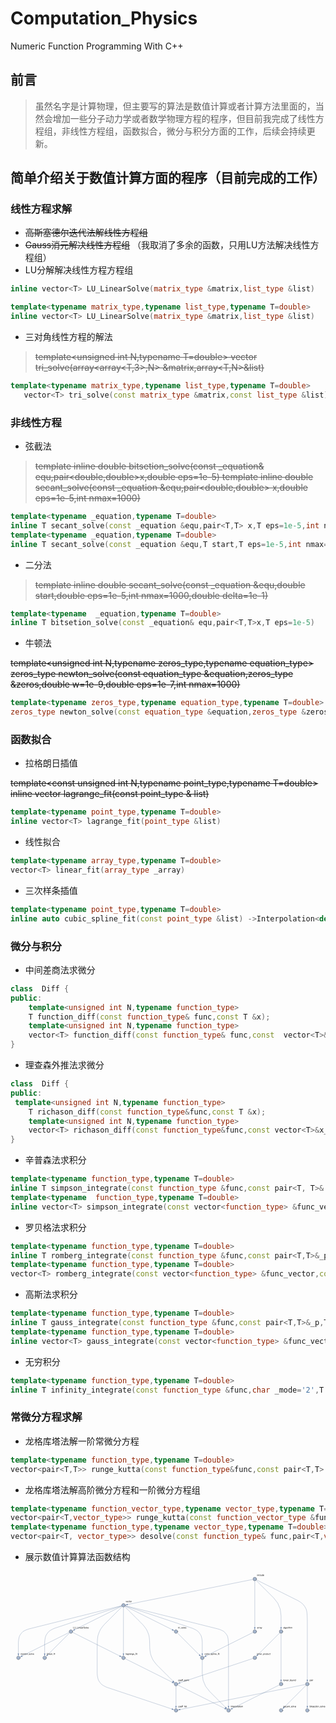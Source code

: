 # Computation_Physics
Numeric Function Programming With C++ 
## 前言
> 虽然名字是计算物理，但主要写的算法是数值计算或者计算方法里面的，当然会增加一些分子动力学或者数学物理方程的程序，但目前我完成了线性方程组，非线性方程组，函数拟合，微分与积分方面的工作，后续会持续更新。

## 简单介绍关于数值计算方面的程序（目前完成的工作）  



### 线性方程求解
+  ~~高斯塞德尔迭代法解线性方程组~~
 + ~~Gauss消元解决线性方程组~~  （我取消了多余的函数，只用LU方法解决线性方程组）
+ LU分解解决线性方程方程组
```C++
inline vector<T> LU_LinearSolve(matrix_type &matrix,list_type &list)

template<typename matrix_type,typename list_type,typename T=double>
inline vector<T> LU_LinearSolve(matrix_type &matrix,list_type &list)
```

+ 三对角线性方程的解法
>   ~~template<unsigned int N,typename T=double>
   vector<T> tri_solve(array<array<T,3>,N> &matrix,array<T,N>&list)~~
```C++
template<typename matrix_type,typename list_type,typename T=double>
   vector<T> tri_solve(const matrix_type &matrix,const list_type &list)
```

### 非线性方程
+ 弦截法
> ~~template<typename  _equation>
inline double bitsetion_solve(const _equation& equ,pair<double,double>x,double eps=1e-5)
template<typename _equation>
inline double secant_solve(const _equation &equ,pair<double,double> x,double eps=1e-5,int nmax=1000)~~ 
```C++
template<typename _equation,typename T=double>
inline T secant_solve(const _equation &equ,pair<T,T> x,T eps=1e-5,int nmax=1000)
template<typename _equation,typename T=double>
inline T secant_solve(const _equation &equ,T start,T eps=1e-5,int nmax=1000,T delta=1e-1)
```

+ 二分法

 > ~~template<typename _equation>
inline double secant_solve(const _equation &equ,double start,double eps=1e-5,int nmax=1000,double delta=1e-1)~~
```C++
template<typename  _equation,typename T=double>
inline T bitsetion_solve(const _equation& equ,pair<T,T>x,T eps=1e-5)
```
+ 牛顿法
>
~~template<unsigned int N,typename zeros_type,typename equation_type>
zeros_type newton_solve(const equation_type &equation,zeros_type &zeros,double w=1e-9,double eps=1e-7,int nmax=1000)~~
```C++
template<typename zeros_type,typename equation_type,typename T=double>
zeros_type newton_solve(const equation_type &equation,zeros_type &zeros,T w=1e-9,T eps=1e-7,int nmax=1000)
```
### 函数拟合
+ 拉格朗日插值
> 
~~template<const unsigned int N,typename point_type,typename T=double>
inline vector<T> lagrange_fit(const point_type & list)~~
```C++
template<typename point_type,typename T=double>
inline vector<T> lagrange_fit(point_type &list)
```
+ 线性拟合
```C++
template<typename array_type,typename T=double>
vector<T> linear_fit(array_type _array)
```
+ 三次样条插值
```C++
template<typename point_type,typename T=double>
inline auto cubic_spline_fit(const point_type &list) ->Interpolation<decltype(list[0]),T>
```

### 微分与积分
+ 中间差商法求微分
```C++
class  Diff {
public:
    template<unsigned int N,typename function_type>
    T function_diff(const function_type& func,const T &x);
    template<unsigned int N,typename function_type>
    vector<T> function_diff(const function_type& func,const  vector<T>&x_list);
}
```
+ 理查森外推法求微分
```C++
class  Diff {
public:
 template<unsigned int N,typename function_type>
    T richason_diff(const function_type&func,const T &x);
    template<unsigned int N,typename function_type>
    vector<T> richason_diff(const function_type&func,const vector<T>&x_list);
}
```
+ 辛普森法求积分
```C++
template<typename function_type,typename T=double>
inline T simpson_integrate(const function_type &func,const pair<T, T>& _p,int n=100);
template<typename  function_type,typename T=double>
inline vector<T> simpson_integrate(const vector<function_type> &func_vector,const pair<T, T>& _p,int n=100)
```
+ 罗贝格法求积分
```C++
template<typename function_type,typename T=double>
inline T romberg_integrate(const function_type &func,const pair<T,T>&_p,T eps=0.00001,int _max=20);
template<typename function_type,typename T=double>
vector<T> romberg_integrate(const vector<function_type> &func_vector,const pair<T,T>&_p,T eps=0.00001,int _max=20)
```
+ 高斯法求积分
```C++
template<typename function_type,typename T=double>
inline T gauss_integrate(const function_type &func,const pair<T,T>&_p,T eps=1e-5);
template<typename function_type,typename T=double>
inline vector<T> gauss_integrate(const vector<function_type> &func_vector, const pair<T, T>_p,T _eps=1e-5)
```
+ 无穷积分
```C++
template<typename function_type,typename T=double>
inline T infinity_integrate(const function_type &func,char _mode='2',T _p=0.0,T eps=1e-5)
```
### 常微分方程求解
+ 龙格库塔法解一阶常微分方程
```C++
template<typename function_type,typename T=double>
vector<pair<T,T>> runge_kutta(const function_type&func,const pair<T,T> &_cond,const T &_end, T h=1e-2)
```
+ 龙格库塔法解高阶微分方程和一阶微分方程组
```C++
template<typename function_vector_type,typename vector_type,typename T=double>
vector<pair<T,vector_type>> runge_kutta(const function_vector_type &func_vector, pair<T,vector_type>_cond,const T& _end,const T &h=1e-2);
template<typename function_type,typename vector_type,typename T=double>
vector<pair<T, vector_type>> desolve(const function_type& func,pair<T,vector_type> _cond,const T& _end,const T &h=1e-2)
```
+ 展示数值计算算法函数结构
<svg xmlns="http://www.w3.org/2000/svg" xmlns:xlink="http://www.w3.org/1999/xlink" width="1900" height="664pt" viewBox="0 0 1425 664">
    <defs>
        <symbol overflow="visible" id="a">
            <path d="M2.102 0L.125-5.188h.93l1.113 3.11c.121.336.23.68.332 1.043.078-.274.188-.602.328-.988L3.98-5.187h.903L2.922 0zm0 0"/>
        </symbol>
        <symbol overflow="visible" id="b">
            <path d="M4.21-1.672l.907.113c-.144.532-.41.942-.797 1.239-.386.293-.883.437-1.484.437-.758 0-1.36-.234-1.805-.699C.586-1.051.367-1.707.367-2.547c0-.875.223-1.55.672-2.031.45-.484 1.031-.727 1.75-.727.691 0 1.258.239 1.7.711.437.473.66 1.137.66 1.992 0 .051-.004.13-.008.235H1.273c.032.57.196 1.004.485 1.308.289.301.652.454 1.086.454.32 0 .594-.086.824-.254.227-.168.406-.438.543-.813zM1.325-3.09H4.22c-.04-.437-.149-.765-.332-.98a1.348 1.348 0 00-1.09-.508 1.39 1.39 0 00-1.016.402c-.277.27-.43.633-.457 1.086zm0 0"/>
        </symbol>
        <symbol overflow="visible" id="c">
            <path d="M4.043-1.898l.863.109c-.093.598-.336 1.062-.722 1.402-.391.336-.868.504-1.434.504-.71 0-1.281-.23-1.71-.695C.604-1.043.39-1.707.39-2.574c0-.559.094-1.051.278-1.469.187-.418.469-.734.848-.945.379-.211.793-.317 1.238-.317.562 0 1.023.145 1.383.43.355.285.586.688.687 1.21l-.855.134c-.082-.348-.223-.61-.43-.785a1.119 1.119 0 00-.75-.262c-.445 0-.805.156-1.078.473-.277.316-.418.82-.418 1.507 0 .696.133 1.203.402 1.52.266.316.614.473 1.043.473.348 0 .633-.106.864-.317.234-.21.378-.539.441-.976zm0 0"/>
        </symbol>
        <symbol overflow="visible" id="d">
            <path d="M2.578-.785l.125.777C2.457.043 2.234.07 2.04.07c-.316 0-.562-.05-.742-.152A.838.838 0 01.93-.48C.855-.645.82-.992.82-1.52V-4.5H.176v-.688H.82v-1.28l.875-.528v1.809h.883v.687h-.883v3.031c0 .25.016.41.047.485.031.07.078.125.149.168.07.043.171.066.3.066.098 0 .227-.012.387-.035zm0 0"/>
        </symbol>
        <symbol overflow="visible" id="e">
            <path d="M.332-2.594c0-.96.266-1.672.8-2.133.446-.382.99-.578 1.634-.578.71 0 1.293.235 1.746.703.453.47.68 1.114.68 1.938 0 .664-.102 1.191-.301 1.574-.2.383-.493.68-.875.89-.383.212-.801.317-1.25.317-.727 0-1.317-.234-1.762-.699-.45-.465-.672-1.137-.672-2.012zm.902 0c0 .664.145 1.164.438 1.492.289.332.652.497 1.094.497.433 0 .796-.168 1.086-.497.289-.332.437-.84.437-1.52 0-.64-.148-1.128-.437-1.456a1.391 1.391 0 00-1.086-.496c-.442 0-.805.164-1.094.492-.29.328-.438.824-.438 1.488zm0 0"/>
        </symbol>
        <symbol overflow="visible" id="f">
            <path d="M.648 0v-5.188h.793v.79c.2-.368.387-.61.559-.727a.982.982 0 01.563-.18c.296 0 .597.098.906.285l-.305.817a1.24 1.24 0 00-.644-.192.864.864 0 00-.52.172.936.936 0 00-.324.48 3.436 3.436 0 00-.149 1.028V0zm0 0"/>
        </symbol>
        <symbol overflow="visible" id="g">
            <path d="M.734 0v-7.156h.946v6.312h3.523V0zm0 0"/>
        </symbol>
        <symbol overflow="visible" id="h">
            <path d="M5.469-7.156h.945v4.133c0 .718-.078 1.293-.242 1.714-.164.422-.457.766-.883 1.032-.422.265-.98.398-1.672.398-.672 0-1.219-.113-1.644-.348a1.981 1.981 0 01-.914-1C.875-1.664.785-2.266.785-3.023v-4.133h.95v4.129c0 .62.058 1.078.171 1.375.117.293.317.52.598.68.281.16.625.238 1.031.238.695 0 1.192-.157 1.488-.473.297-.316.446-.922.446-1.82zm0 0"/>
        </symbol>
        <symbol overflow="visible" id="j">
            <path d="M.664-6.148v-1.008h.879v1.008zM.664 0v-5.188h.879V0zm0 0"/>
        </symbol>
        <symbol overflow="visible" id="k">
            <path d="M.66 0v-5.188h.79v.739c.382-.57.933-.856 1.652-.856.312 0 .597.059.859.172.262.11.46.258.59.442.129.183.222.398.273.648.031.164.051.45.051.856V0h-.883v-3.156c0-.356-.031-.625-.101-.801a.834.834 0 00-.364-.426 1.165 1.165 0 00-.613-.156 1.42 1.42 0 00-.969.355c-.273.239-.406.688-.406 1.352V0zm0 0"/>
        </symbol>
        <symbol overflow="visible" id="l">
            <path d="M4.043-.64c-.324.277-.64.472-.941.585-.301.114-.622.172-.97.172-.57 0-1.007-.14-1.312-.418a1.38 1.38 0 01-.46-1.066c0-.254.058-.485.175-.696.113-.21.266-.378.453-.507a2.12 2.12 0 01.633-.285c.172-.047.434-.09.781-.133.711-.086 1.23-.184 1.567-.301.004-.121.008-.2.008-.23 0-.36-.086-.614-.25-.758-.227-.2-.559-.297-1-.297-.414 0-.72.07-.918.215-.196.144-.344.402-.438.77l-.86-.118c.079-.367.208-.664.387-.89.18-.227.438-.4.778-.524.34-.121.73-.184 1.176-.184.441 0 .8.055 1.078.157.277.105.48.238.61.394.132.16.222.36.272.598.032.148.047.422.047.812v1.172c0 .817.02 1.332.055 1.55.04.216.113.423.223.622h-.918a1.925 1.925 0 01-.176-.64zm-.074-1.962c-.32.13-.797.239-1.434.332-.363.051-.617.11-.77.176a.751.751 0 00-.343.285.75.75 0 00-.125.418c0 .235.09.43.27.586.175.157.433.235.777.235.34 0 .64-.075.902-.223.266-.148.457-.352.582-.61.094-.199.14-.492.14-.878zm0 0"/>
        </symbol>
        <symbol overflow="visible" id="m">
            <path d="M.45-2.3l.894-.079c.043.36.14.652.293.883.156.23.394.414.722.555.325.144.692.214 1.098.214.363 0 .68-.054.957-.164.277-.105.484-.254.617-.441.137-.188.203-.39.203-.613a.937.937 0 00-.195-.586c-.129-.168-.344-.309-.644-.422-.192-.074-.618-.192-1.274-.352C2.461-3.46 2-3.609 1.738-3.75c-.34-.18-.597-.402-.765-.668a1.63 1.63 0 01-.25-.89c0-.36.101-.7.308-1.012.203-.313.504-.555.899-.715a3.387 3.387 0 011.312-.246c.531 0 1 .086 1.403.258.406.171.718.421.937.753.219.332.336.707.352 1.13l-.91.066c-.047-.453-.215-.793-.497-1.024-.28-.23-.695-.347-1.246-.347-.574 0-.992.105-1.254.316-.261.207-.39.461-.39.758 0 .258.09.469.277.637.184.164.66.336 1.43.507.77.176 1.297.329 1.582.457.418.192.726.434.926.73.195.294.296.634.296 1.017 0 .382-.109.742-.328 1.078a2.16 2.16 0 01-.941.785A3.258 3.258 0 013.5.12c-.648 0-1.191-.094-1.629-.281a2.277 2.277 0 01-1.027-.852A2.4 2.4 0 01.449-2.3zm0 0"/>
        </symbol>
        <symbol overflow="visible" id="n">
            <path d="M.64 0v-7.156h.88V0zm0 0"/>
        </symbol>
        <symbol overflow="visible" id="o">
            <path d="M.309-1.547l.867-.137c.05.348.187.614.41.801.223.184.531.278.934.278.402 0 .703-.083.898-.247.195-.164.293-.359.293-.578 0-.199-.086-.355-.258-.468-.121-.079-.422-.18-.898-.297-.645-.164-1.094-.305-1.34-.426A1.277 1.277 0 01.453-3.81a1.384 1.384 0 01.594-1.133c.137-.101.32-.187.558-.257.235-.07.489-.106.758-.106.407 0 .766.063 1.07.18.31.117.536.273.684.473.145.199.246.468.301.804l-.86.118a.94.94 0 00-.34-.625c-.187-.149-.448-.223-.792-.223-.403 0-.692.066-.864.2-.171.132-.257.288-.257.468a.5.5 0 00.105.308.793.793 0 00.34.235c.086.031.344.105.773.222.622.168 1.055.301 1.301.407.246.105.442.261.582.465.14.199.207.449.207.75 0 .293-.086.57-.254.828a1.686 1.686 0 01-.742.601c-.32.14-.687.211-1.094.211-.671 0-1.187-.14-1.539-.422C.633-.582.406-.996.31-1.547zm0 0"/>
        </symbol>
        <symbol overflow="visible" id="p">
            <path d="M1.617 0L.031-5.188h.906l.825 2.997.308 1.113c.012-.055.102-.414.27-1.07l.824-3.04h.902l.778 3.008.258.993 1.187-4h.856L5.523 0H4.61l-.824-3.105-.2-.883L2.536 0zm0 0"/>
        </symbol>
        <symbol overflow="visible" id="q">
            <path d="M4.059 0v-.762c-.403.586-.954.88-1.645.88a2.1 2.1 0 01-.86-.177C1.29-.176 1.095-.324.965-.5a1.643 1.643 0 01-.269-.652c-.039-.172-.054-.446-.054-.82v-3.216h.879v2.88c0 .456.015.765.05.925a.94.94 0 00.352.547c.18.133.402.195.664.195.266 0 .512-.066.742-.203.235-.133.399-.316.492-.55.098-.231.145-.57.145-1.012v-2.781h.879V0zm0 0"/>
        </symbol>
        <symbol overflow="visible" id="r">
            <path d="M4.023 0v-.656c-.328.515-.812.773-1.449.773-.414 0-.793-.113-1.14-.344a2.198 2.198 0 01-.805-.953C.437-1.586.344-2.059.344-2.586c0-.52.086-.988.258-1.41.171-.422.43-.746.773-.969a2.08 2.08 0 011.16-.34 1.747 1.747 0 011.43.715v-2.566h.875V0zM1.246-2.586c0 .664.14 1.16.418 1.488.281.328.61.493.992.493.383 0 .711-.157.98-.473.27-.313.403-.793.403-1.438 0-.71-.137-1.23-.41-1.562-.274-.332-.613-.496-1.012-.496-.39 0-.719.16-.98.476-.262.32-.39.825-.39 1.512zm0 0"/>
        </symbol>
        <symbol overflow="visible" id="s">
            <path d="M.66 1.988v-7.175h.8v.675c.188-.261.403-.46.642-.593.234-.133.523-.2.863-.2.441 0 .832.117 1.172.344.34.227.593.55.765.965.172.414.258.871.258 1.363 0 .531-.094 1.008-.285 1.434a2.15 2.15 0 01-.828.976c-.363.227-.746.34-1.149.34a1.62 1.62 0 01-.785-.187 1.703 1.703 0 01-.574-.47v2.528zm.793-4.55c0 .667.137 1.16.406 1.476.27.32.598.48.985.48.39 0 .722-.164 1-.496.281-.328.418-.843.418-1.535 0-.66-.137-1.156-.407-1.484-.273-.328-.597-.492-.972-.492s-.707.176-.996.523c-.29.352-.434.86-.434 1.527zm0 0"/>
        </symbol>
        <symbol overflow="visible" id="t">
            <path d="M.5.43l.852.125c.035.265.136.457.296.578.22.164.52.242.895.242.406 0 .723-.078.941-.242.223-.164.375-.39.454-.684C3.98.27 4.003-.105 4-.68c-.383.453-.863.68-1.438.68-.71 0-1.265-.258-1.656-.773C.516-1.285.32-1.903.32-2.621c0-.496.09-.953.27-1.371.18-.418.441-.742.781-.969a2.11 2.11 0 011.2-.344c.609 0 1.113.25 1.511.742v-.625h.809v4.485c0 .808-.082 1.379-.246 1.715-.165.34-.422.605-.782.8-.355.196-.793.293-1.316.293-.617 0-1.117-.14-1.496-.417C.668 1.41.484.988.5.43zm.727-3.118c0 .68.132 1.18.406 1.493.27.312.605.468 1.015.468.403 0 .743-.156 1.016-.468.273-.309.406-.797.406-1.461 0-.633-.14-1.114-.422-1.438-.28-.32-.62-.48-1.015-.48-.39 0-.723.156-.996.476-.274.317-.41.785-.41 1.41zm0 0"/>
        </symbol>
        <symbol overflow="visible" id="u">
            <path d="M.867 0v-4.5H.094v-.688h.773v-.55c0-.348.031-.606.094-.778a1.12 1.12 0 01.45-.55c.21-.145.51-.215.894-.215.246 0 .52.031.82.09l-.133.765a3.068 3.068 0 00-.515-.05c-.266 0-.457.058-.567.171-.113.114-.168.328-.168.64v.478h1.012v.687H1.742V0zm0 0"/>
        </symbol>
        <symbol overflow="visible" id="v">
            <path d="M.66 0v-7.156h.88v2.566c.41-.476.925-.715 1.55-.715.387 0 .719.078 1.004.23.281.153.484.36.605.626.121.27.184.656.184 1.164V0h-.88v-3.285c0-.442-.093-.762-.284-.961-.192-.2-.461-.3-.809-.3-.262 0-.504.07-.734.202-.23.137-.395.32-.492.551-.098.23-.145.55-.145.957V0zm0 0"/>
        </symbol>
        <symbol overflow="visible" id="w">
            <path d="M.66 0v-5.188h.785v.731c.164-.254.38-.461.649-.613.27-.157.578-.235.922-.235.386 0 .699.082.945.242.246.16.422.383.523.668.41-.605.942-.91 1.602-.91.512 0 .906.145 1.184.43.277.285.418.723.418 1.316V0h-.875v-3.266c0-.351-.032-.605-.086-.761a.737.737 0 00-.313-.371.963.963 0 00-.523-.141 1.23 1.23 0 00-.91.363c-.243.242-.364.63-.364 1.164V0h-.875v-3.367c0-.39-.074-.688-.219-.883-.14-.195-.375-.29-.703-.29-.246 0-.472.063-.683.196-.211.13-.364.32-.457.57-.094.25-.14.61-.14 1.083V0zm0 0"/>
        </symbol>
        <symbol overflow="visible" id="y">
            <path d="M1.469 0H.656v-7.156h.875v2.55c.371-.464.848-.699 1.422-.699.32 0 .621.067.906.196.286.129.52.308.704.543.183.23.328.511.433.84.106.328.156.68.156 1.054 0 .89-.222 1.578-.66 2.063-.437.484-.969.726-1.582.726-.613 0-1.094-.254-1.441-.765zM1.46-2.633c0 .621.082 1.07.254 1.348.277.453.648.68 1.12.68.384 0 .72-.168.997-.5.281-.333.422-.833.422-1.493 0-.675-.137-1.175-.402-1.5-.27-.32-.594-.48-.977-.48s-.715.164-.996.5c-.277.332-.418.816-.418 1.445zm0 0"/>
        </symbol>
        <symbol overflow="visible" id="z">
            <path d="M.934 0v-7.156h.945V0zm0 0"/>
        </symbol>
        <symbol overflow="visible" id="A">
            <path d="M.621 1.996l-.098-.824c.192.05.36.078.5.078.196 0 .352-.031.47-.098A.807.807 0 001.78.88c.055-.09.145-.305.27-.652.015-.051.043-.122.078-.22L.16-5.186h.95l1.077 3.003c.141.383.266.782.376 1.204.101-.403.222-.797.363-1.184L4.03-5.187h.883L2.938.085c-.211.57-.376.965-.493 1.18-.156.289-.336.5-.535.636a1.265 1.265 0 01-.722.203c-.172 0-.36-.035-.567-.109zm0 0"/>
        </symbol>
        <symbol overflow="visible" id="i">
            <path d="M5.117 1.25H0v-.5h5.117zm0 0"/>
        </symbol>
        <clipPath id="x">
            <path d="M194 369h8.8v8H194zm0 0"/>
        </clipPath>
    </defs>
    <path d="M503.719 157.16L290.492 263.773" fill="none" stroke="#264a80" stroke-opacity=".7" stroke-miterlimit="3.25"/>
    <path d="M292.895 266.102l-.317-.243-.73-.597-.414-.375-.391-.387-.328-.379-.223-.348-.129-.351-.101-.485-.086-.562-.063-.586-.078-1.012-.02-.437-9.265 8.305zm0 0" fill="#264a80" fill-opacity=".7"/>
    <path d="M518.39 157.16l213.227 106.613" fill="none" stroke="#264a80" stroke-opacity=".7" stroke-miterlimit="3.25"/>
    <path d="M732.04 260.453l-.005.399-.039.945-.05.555-.075.546-.11.489-.144.386-.203.313-.324.375-.403.402-.43.403-.76.668-.34.28 12.202 2.43zm0 0" fill="#264a80" fill-opacity=".7"/>
    <path d="M503.098 155.48L485.012 160l-29.977 7.496-33.914 8.477-91.437 22.859-51.618 12.906-61.46 15.364-65.395 16.351-69.328 17.332-9.297 3.3-8.54 3.895-7.78 4.489-5.883 5.969L45.262 285l-4.364 7.152-2.468 8.637-1.707 9.23-.95 9.82v52.2" fill="none" stroke="#264a80" stroke-opacity=".7" stroke-miterlimit="3.25"/>
    <path d="M38.93 370.93l-.36.175-.86.387-.519.203-.523.176-.484.125-.41.043-.372-.043-.48-.125-.54-.176-.55-.203-.941-.387-.403-.175 3.285 12zm0 0" fill="#264a80" fill-opacity=".7"/>
    <path d="M511.055 161.691V372.04" fill="none" stroke="#264a80" stroke-opacity=".7" stroke-miterlimit="3.25"/>
    <path d="M514.215 370.93l-.36.175-.863.387-.52.203-.519.176-.488.125-.41.043-.371-.043-.48-.125-.54-.176-.55-.203-.942-.387-.402-.175 3.285 12zm0 0" fill="#264a80" fill-opacity=".7"/>
    <path d="M516.855 159.29l.258.257 3.258 3.262 3.418 3.414 7.297 7.297 4.344 4.347 4.504 4.5 9.468 9.469 4.965 4.969 10.863 10.863 5.899 5.894 6.05 6.055 12.571 12.57 6.52 6.516 3.457 3.848 3.316 3.906 3.184 3.965 3.043 4.02 2.902 4.078 2.765 4.136 2.215 4.364 2.075 4.421 1.937 4.48 1.797 4.536 1.66 4.594 1.52 4.648.968 4.992.828 5.707.692 7.086.555 9.121.414 11.82.277 15.18.277 5.165.414 5.109.555 5.05.692 4.997.828 4.937.968 4.88 1.524 4.652 1.656 4.593 1.8 4.535 1.934 4.477 2.075 4.422 2.215 4.367 2.765 4.133 2.906 4.078 3.04 4.02 3.183 3.964 3.32 3.907 3.457 3.847 6.516 6.52 35.383 35.383 4.969 4.964 4.808 4.813 4.656 4.656 4.504 4.5 4.344 4.348 3.727 3.726 2.804 2.801" fill="none" stroke="#264a80" stroke-opacity=".7" stroke-miterlimit="3.25"/>
    <path d="M736.645 493.434l-.13.378-.34.883-.218.512-.246.492-.258.43-.258.32-.293.235-.425.25-.508.257-.535.247-.938.394-.406.156 10.805 6.164zm0 0" fill="#264a80" fill-opacity=".7"/>
    <path d="M505.254 159.29l-.254.257-3.262 3.262-3.418 3.414-7.297 7.297-4.343 4.347-4.504 4.5-4.656 4.656-4.81 4.813-15.831 15.832-5.899 5.894-6.05 6.055-19.086 19.086-3.461 3.848-3.317 3.906-3.183 3.965-3.043 4.02-2.902 4.078-2.766 4.136-2.215 4.364-2.074 4.421-1.934 4.48-1.8 4.536-1.66 4.594-1.52 4.648-.969 4.992-.828 5.707-.692 7.086-.554 9.121-.414 11.82-.278 15.18v118.82l.371 5.012.56 4.88.741 4.745.926 4.614 1.113 4.476 1.301 4.348 2.04 3.809 2.226 3.675 2.414 3.543 2.597 3.407 2.782 3.277 2.968 3.14 3.711 2.606 3.899 2.473 4.082 2.34 4.265 2.203 4.454 2.07 4.64 1.937 25.285 8.43 24.594 8.2 47.098 15.699 22.508 7.5 21.812 7.273 19.035 6.344L616 584.539l17.645 5.883 16.949 5.652 16.258 5.418 15.562 5.188 12.781 4.261 12.09 4.028 11.395 3.797 10.699 3.57 1.203.398" fill="none" stroke="#264a80" stroke-opacity=".7" stroke-miterlimit="3.25"/>
    <path d="M730.527 619.387l.055.398.094.938.031.558v.551l-.035.5-.09.402-.156.34-.27.414-.34.457-.367.457-.664.774-.293.324 12.422.68zm0 0" fill="#264a80" fill-opacity=".7"/>
    <path d="M503.273 156.086l-11.535 3.844-22.093 7.363-24.872 8.293-31.82 10.605-34.598 11.532-37.375 12.46-91.418 30.473-49.878 16.625-9.094 4.008-8.348 4.543-7.61 5.082-5.75 6.414-5.01 6.95-4.267 7.488-2.414 8.824-1.668 9.355-.93 9.895v52.2" fill="none" stroke="#264a80" stroke-opacity=".7" stroke-miterlimit="3.25"/>
    <path d="M157.75 370.93l-.355.175-.864.387-.52.203-.523.176-.484.125-.41.043-.371-.043-.48-.125-.54-.176-.55-.203-.942-.387-.402-.175 3.285 12zm0 0" fill="#264a80" fill-opacity=".7"/>
    <path d="M518.836 156.086l11.535 3.844 22.094 7.363 24.87 8.293 31.821 10.605 34.598 11.532 37.375 12.46 44.32 14.774 47.102 15.7 49.875 16.624 9.094 4.008 8.347 4.543 7.61 5.082 5.753 6.414 5.008 6.95 4.27 7.488 2.41 8.824 1.672 9.355.926 9.895v52.2" fill="none" stroke="#264a80" stroke-opacity=".7" stroke-miterlimit="3.25"/>
    <path d="M870.676 370.93l-.36.175-.863.387-.52.203-.519.176-.488.125-.41.043-.371-.043-.48-.125-.54-.176-.55-.203-.942-.387-.403-.175 3.286 12zm0 0" fill="#264a80" fill-opacity=".7"/>
    <path d="M519.012 155.48l4.574 1.145L537.098 160l14.496 3.625 15.48 3.871 16.465 4.117 17.45 4.36 21.382 5.347 22.367 5.59 23.352 5.84 24.336 6.082 25.316 6.332 26.305 6.574 30.238 7.559 31.219 7.805 32.207 8.054 102.516 25.63 4.746 1.573 4.55 1.727 4.368 1.875 4.172 2.02 3.988 2.171 3.793 2.317 3.035 2.91 2.848 3.058 2.656 3.208 2.465 3.355 2.277 3.504 2.09 3.648 1.328 4.356 1.137 5.164.949 6.629.758 8.758.57 11.546.379 15V609.68" fill="none" stroke="#264a80" stroke-opacity=".7" stroke-miterlimit="3.25"/>
    <path d="M989.496 608.57l-.36.176-.863.387-.52.203-.519.176-.488.125-.41.043-.371-.043-.48-.125-.54-.176-.55-.203-.942-.387-.402-.176 3.285 12zm0 0" fill="#264a80" fill-opacity=".7"/>
    <path d="M266.078 275.98L52.852 382.594" fill="none" stroke="#264a80" stroke-opacity=".7" stroke-miterlimit="3.25"/>
    <path d="M55.254 384.922l-.316-.242-.731-.598-.414-.375-.39-.387-.329-.379-.222-.347-.13-.352-.1-.484-.087-.563-.062-.586-.078-1.011-.02-.438-9.266 8.305zm0 0" fill="#264a80" fill-opacity=".7"/>
    <path d="M280.75 275.98l213.227 106.614" fill="none" stroke="#264a80" stroke-opacity=".7" stroke-miterlimit="3.25"/>
    <path d="M494.398 379.273l-.003.399-.04.945-.05.555-.075.547-.109.488-.144.387-.204.312-.324.375-.402.403-.43.402-.762.668-.34.281 12.204 2.43zm0 0" fill="#264a80" fill-opacity=".7"/>
    <path d="M267.613 278.11l-99.52 99.519" fill="none" stroke="#264a80" stroke-opacity=".7" stroke-miterlimit="3.25"/>
    <path d="M171.113 379.078l-.379-.129-.882-.336-.512-.222-.492-.243-.434-.257-.32-.262-.23-.293-.255-.426-.254-.504-.246-.535-.394-.937-.16-.41-6.16 10.808zm0 0" fill="#264a80" fill-opacity=".7"/>
    <path d="M754.496 278.11l99.52 99.519" fill="none" stroke="#264a80" stroke-opacity=".7" stroke-miterlimit="3.25"/>
    <path d="M855.465 374.613l-.13.38-.339.882-.219.508-.246.496-.258.43-.257.32-.293.234-.426.25-.508.258-.535.246-.938.395-.406.156 10.805 6.164zm0 0" fill="#264a80" fill-opacity=".7"/>
    <path d="M1097.113 36.277l-567.336 113.47" fill="none" stroke="#264a80" stroke-opacity=".7" stroke-miterlimit="3.25"/>
    <path d="M531.484 152.625l-.242-.316-.547-.77-.304-.469-.274-.476-.215-.453-.125-.395-.03-.371.026-.496.067-.563.094-.582.191-1 .094-.425-11.121 5.574zm0 0" fill="#264a80" fill-opacity=".7"/>
    <path d="M1112.492 38.34l5.285 2.64 6.93 3.465 7.34 3.668 7.75 3.88 8.164 4.081 9.812 4.903 10.223 5.113 45.008 22.504 13.52 6.758 13.93 6.964 14.339 7.172 14.754 7.375 15.164 7.586 15.578 7.785 4.371 2.578 4.2 2.688 4.023 2.793 3.847 2.902 3.676 3.012 3.5 3.117 2.797 3.551 2.625 3.66 2.45 3.766 2.273 3.879 2.097 3.98 1.926 4.094 1.227 4.633 1.047 5.402.875 6.832.699 8.918.527 11.668.348 15.078V490.86" fill="none" stroke="#264a80" stroke-opacity=".7" stroke-miterlimit="3.25"/>
    <path d="M1345.957 489.75l-.36.176-.863.387-.515.203-.524.175-.488.125-.41.043-.371-.043-.48-.125-.54-.175-.55-.204-.942-.386-.398-.176 3.28 12zm0 0" fill="#264a80" fill-opacity=".7"/>
    <path d="M1110.957 40.469l14.23 14.23 28.403 28.406 36.781 36.778 18.668 23.953 11.203 27.043 3.735 30.14v52.2" fill="none" stroke="#264a80" stroke-opacity=".7" stroke-miterlimit="3.25"/>
    <path d="M1227.137 252.11l-.36.175-.863.387-.52.203-.519.176-.488.125-.41.043-.372-.043-.48-.125-.54-.176-.55-.203-.941-.387-.399-.176 3.282 12zm0 0" fill="#264a80" fill-opacity=".7"/>
    <path d="M1105.156 42.871V253.22" fill="none" stroke="#264a80" stroke-opacity=".7" stroke-miterlimit="3.25"/>
    <path d="M1108.316 252.11l-.359.175-.863.387-.52.203-.52.176-.488.125-.41.043-.37-.043-.481-.125-.54-.176-.55-.203-.942-.387-.402-.176 3.285 12zm0 0" fill="#264a80" fill-opacity=".7"/>
    <path d="M1334.754 511.563L767.418 625.026" fill="none" stroke="#264a80" stroke-opacity=".7" stroke-miterlimit="3.25"/>
    <path d="M769.125 627.906l-.242-.316-.547-.77-.3-.468-.278-.477-.215-.453-.125-.395-.031-.37.027-.497.066-.562.094-.582.192-1 .097-.426-11.125 5.574zm0 0" fill="#264a80" fill-opacity=".7"/>
    <path d="M1337 515.75l-99.52 99.52" fill="none" stroke="#264a80" stroke-opacity=".7" stroke-miterlimit="3.25"/>
    <path d="M1240.496 616.719l-.379-.13-.883-.335-.507-.223-.497-.242-.43-.258-.32-.261-.234-.29-.25-.43-.258-.503-.246-.535-.394-.938-.157-.41-6.164 10.809zm0 0" fill="#264a80" fill-opacity=".7"/>
    <path d="M1342.797 518.152v91.528" fill="none" stroke="#264a80" stroke-opacity=".7" stroke-miterlimit="3.25"/>
    <path d="M1345.957 608.57l-.36.176-.863.387-.515.203-.524.176-.488.125-.41.043-.371-.043-.48-.125-.54-.176-.55-.203-.942-.387-.398-.176 3.28 12zm0 0" fill="#264a80" fill-opacity=".7"/>
    <path d="M518.39 394.8l213.227 106.614" fill="none" stroke="#264a80" stroke-opacity=".7" stroke-miterlimit="3.25"/>
    <path d="M732.04 498.094l-.005.398-.039.945-.05.555-.075.547-.11.488-.144.387-.203.313-.324.375-.403.402-.43.402-.76.668-.34.281 12.202 2.43zm0 0" fill="#264a80" fill-opacity=".7"/>
    <path d="M748.695 518.152v91.528" fill="none" stroke="#264a80" stroke-opacity=".7" stroke-miterlimit="3.25"/>
    <path d="M751.855 608.57l-.359.176-.863.387-.52.203-.52.176-.488.125-.41.043-.37-.043-.481-.125-.54-.176-.55-.203-.942-.387-.402-.176 3.285 12zm0 0" fill="#264a80" fill-opacity=".7"/>
    <path d="M756.031 513.621l213.227 106.613" fill="none" stroke="#264a80" stroke-opacity=".7" stroke-miterlimit="3.25"/>
    <path d="M969.68 616.914l-.004.399-.04.945-.05.554-.074.547-.11.489-.144.386-.203.313-.325.375-.402.402-.426.403-.765.668-.336.28 12.199 2.43zm0 0" fill="#264a80" fill-opacity=".7"/>
    <path d="M1218.18 278.11l-99.52 99.519" fill="none" stroke="#264a80" stroke-opacity=".7" stroke-miterlimit="3.25"/>
    <path d="M1121.676 379.078l-.38-.129-.882-.336-.512-.222-.492-.243-.43-.257-.32-.262-.234-.293-.25-.426-.258-.504-.246-.535-.395-.937-.156-.41-6.164 10.808zm0 0" fill="#264a80" fill-opacity=".7"/>
    <path d="M1223.977 280.512v210.347" fill="none" stroke="#264a80" stroke-opacity=".7" stroke-miterlimit="3.25"/>
    <path d="M1227.137 489.75l-.36.176-.863.387-.52.203-.519.175-.488.125-.41.043-.372-.043-.48-.125-.54-.175-.55-.204-.941-.386-.399-.176 3.282 12zm0 0" fill="#264a80" fill-opacity=".7"/>
    <path d="M1097.375 393.727L766.809 503.914" fill="none" stroke="#264a80" stroke-opacity=".7" stroke-miterlimit="3.25"/>
    <path d="M768.86 506.559l-.282-.286-.637-.695-.359-.426-.332-.441-.27-.422-.171-.375-.075-.367-.035-.492-.004-.57.02-.587.066-1.015.043-.434-10.347 6.91zm0 0" fill="#264a80" fill-opacity=".7"/>
    <path d="M867.516 399.332v63.094l3.734 30.137 11.203 27.046 18.672 23.95 36.777 36.78 28.407 28.403 6.527 6.528" fill="none" stroke="#264a80" stroke-opacity=".7" stroke-miterlimit="3.25"/>
    <path d="M974.285 612.254l-.129.379-.34.883-.218.511-.246.493-.258.433-.258.317-.293.234-.426.25-.508.258-.535.246-.937.394-.407.157 10.805 6.164zm0 0" fill="#264a80" fill-opacity=".7"/>
    <path d="M1216.64 513.621l-213.226 106.613" fill="none" stroke="#264a80" stroke-opacity=".7" stroke-miterlimit="3.25"/>
    <path d="M1005.816 622.563l-.316-.243-.73-.597-.415-.375-.39-.387-.328-.379-.223-.348-.125-.351-.105-.485-.086-.562-.063-.586-.078-1.012-.02-.437-9.265 8.304zm0 0" fill="#264a80" fill-opacity=".7"/>
    <path d="M1097.82 275.98L884.594 382.594" fill="none" stroke="#264a80" stroke-opacity=".7" stroke-miterlimit="3.25"/>
    <path d="M886.996 384.922l-.316-.242-.73-.598-.415-.375-.39-.387-.329-.379-.222-.347-.13-.352-.1-.484-.087-.563-.062-.586-.078-1.011-.02-.438-9.265 8.305zm0 0" fill="#264a80" fill-opacity=".7"/>
    <path d="M519.258 153.492a8.202 8.202 0 00-14.004-5.8 8.202 8.202 0 1011.602 11.598 8.186 8.186 0 002.402-5.798zm0 0" fill-rule="evenodd" fill="#a3b4cc" stroke-linecap="square" stroke="#000" stroke-opacity=".7" stroke-miterlimit="3.25"/>
    <use xlink:href="#a" x="521.257" y="139.289"/>
    <use xlink:href="#b" x="526.257" y="139.289"/>
    <use xlink:href="#c" x="531.819" y="139.289"/>
    <use xlink:href="#d" x="536.819" y="139.289"/>
    <use xlink:href="#e" x="539.597" y="139.289"/>
    <use xlink:href="#f" x="545.158" y="139.289"/>
    <path d="M281.617 272.313a8.202 8.202 0 00-14.004-5.801 8.202 8.202 0 1011.602 11.598 8.186 8.186 0 002.402-5.798zm0 0" fill-rule="evenodd" fill="#a3b4cc" stroke-linecap="square" stroke="#000" stroke-opacity=".7" stroke-miterlimit="3.25"/>
    <use xlink:href="#g" x="283.616" y="258.109"/>
    <use xlink:href="#h" x="289.178" y="258.109"/>
    <use xlink:href="#i" x="296.399" y="258.109"/>
    <use xlink:href="#g" x="301.517" y="258.109"/>
    <use xlink:href="#j" x="307.078" y="258.109"/>
    <use xlink:href="#k" x="309.3" y="258.109"/>
    <use xlink:href="#b" x="314.861" y="258.109"/>
    <use xlink:href="#l" x="320.423" y="258.109"/>
    <use xlink:href="#f" x="325.984" y="258.109"/>
    <use xlink:href="#m" x="329.314" y="258.109"/>
    <use xlink:href="#e" x="335.984" y="258.109"/>
    <use xlink:href="#n" x="341.546" y="258.109"/>
    <use xlink:href="#a" x="343.768" y="258.109"/>
    <use xlink:href="#b" x="348.768" y="258.109"/>
    <path d="M756.898 272.313a8.202 8.202 0 00-14.003-5.801 8.202 8.202 0 1011.602 11.598 8.186 8.186 0 002.401-5.798zm0 0" fill-rule="evenodd" fill="#a3b4cc" stroke-linecap="square" stroke="#000" stroke-opacity=".7" stroke-miterlimit="3.25"/>
    <use xlink:href="#d" x="758.898" y="258.109"/>
    <use xlink:href="#f" x="761.676" y="258.109"/>
    <use xlink:href="#j" x="765.006" y="258.109"/>
    <use xlink:href="#i" x="767.228" y="258.109"/>
    <use xlink:href="#o" x="772.345" y="258.109"/>
    <use xlink:href="#e" x="777.345" y="258.109"/>
    <use xlink:href="#n" x="782.907" y="258.109"/>
    <use xlink:href="#a" x="785.128" y="258.109"/>
    <use xlink:href="#b" x="790.128" y="258.109"/>
    <path d="M43.977 391.133a8.202 8.202 0 00-14.004-5.8 8.202 8.202 0 1014.004 5.8zm0 0" fill-rule="evenodd" fill="#a3b4cc" stroke-linecap="square" stroke="#000" stroke-opacity=".7" stroke-miterlimit="3.25"/>
    <use xlink:href="#k" x="45.975" y="376.93"/>
    <use xlink:href="#b" x="51.537" y="376.93"/>
    <use xlink:href="#p" x="57.098" y="376.93"/>
    <use xlink:href="#d" x="64.32" y="376.93"/>
    <use xlink:href="#e" x="67.098" y="376.93"/>
    <use xlink:href="#k" x="72.66" y="376.93"/>
    <use xlink:href="#i" x="78.221" y="376.93"/>
    <use xlink:href="#o" x="83.339" y="376.93"/>
    <use xlink:href="#e" x="88.339" y="376.93"/>
    <use xlink:href="#n" x="93.9" y="376.93"/>
    <use xlink:href="#a" x="96.122" y="376.93"/>
    <use xlink:href="#b" x="101.122" y="376.93"/>
    <path d="M1113.36 34.672a8.202 8.202 0 10-16.404-.003 8.202 8.202 0 0016.403.003zm0 0" fill-rule="evenodd" fill="#a3b4cc" stroke-linecap="square" stroke="#000" stroke-opacity=".7" stroke-miterlimit="3.25"/>
    <use xlink:href="#j" x="1115.359" y="20.469"/>
    <use xlink:href="#k" x="1117.581" y="20.469"/>
    <use xlink:href="#c" x="1123.142" y="20.469"/>
    <use xlink:href="#n" x="1128.142" y="20.469"/>
    <use xlink:href="#q" x="1130.364" y="20.469"/>
    <use xlink:href="#r" x="1135.926" y="20.469"/>
    <use xlink:href="#b" x="1141.487" y="20.469"/>
    <path d="M1351 509.953a8.202 8.202 0 10-16.403-.002 8.202 8.202 0 0016.403.002zm0 0" fill-rule="evenodd" fill="#a3b4cc" stroke-linecap="square" stroke="#000" stroke-opacity=".7" stroke-miterlimit="3.25"/>
    <use xlink:href="#s" x="1353" y="495.75"/>
    <use xlink:href="#l" x="1358.562" y="495.75"/>
    <use xlink:href="#j" x="1364.123" y="495.75"/>
    <use xlink:href="#f" x="1366.345" y="495.75"/>
    <path d="M519.258 391.133a8.202 8.202 0 00-14.004-5.801 8.202 8.202 0 1011.602 11.598 8.186 8.186 0 002.402-5.797zm0 0" fill-rule="evenodd" fill="#a3b4cc" stroke-linecap="square" stroke="#000" stroke-opacity=".7" stroke-miterlimit="3.25"/>
    <use xlink:href="#n" x="521.257" y="376.93"/>
    <use xlink:href="#l" x="523.479" y="376.93"/>
    <use xlink:href="#t" x="529.04" y="376.93"/>
    <use xlink:href="#f" x="534.602" y="376.93"/>
    <use xlink:href="#l" x="537.932" y="376.93"/>
    <use xlink:href="#k" x="543.493" y="376.93"/>
    <use xlink:href="#t" x="549.055" y="376.93"/>
    <use xlink:href="#b" x="554.616" y="376.93"/>
    <g>
        <use xlink:href="#i" x="560.178" y="376.93"/>
    </g>
    <g>
        <use xlink:href="#u" x="565.295" y="376.93"/>
        <use xlink:href="#j" x="568.073" y="376.93"/>
        <use xlink:href="#d" x="570.295" y="376.93"/>
    </g>
    <path d="M756.898 509.953a8.202 8.202 0 00-14.003-5.8 8.202 8.202 0 1011.602 11.598 8.186 8.186 0 002.401-5.798zm0 0" fill-rule="evenodd" fill="#a3b4cc" stroke-linecap="square" stroke="#000" stroke-opacity=".7" stroke-miterlimit="3.25"/>
    <g>
        <use xlink:href="#c" x="758.898" y="495.75"/>
        <use xlink:href="#e" x="763.898" y="495.75"/>
        <use xlink:href="#b" x="769.459" y="495.75"/>
        <use xlink:href="#u" x="775.021" y="495.75"/>
        <use xlink:href="#u" x="777.799" y="495.75"/>
    </g>
    <g>
        <use xlink:href="#i" x="780.578" y="495.75"/>
    </g>
    <g>
        <use xlink:href="#s" x="785.695" y="495.75"/>
        <use xlink:href="#e" x="791.256" y="495.75"/>
        <use xlink:href="#j" x="796.818" y="495.75"/>
        <use xlink:href="#k" x="799.04" y="495.75"/>
        <use xlink:href="#d" x="804.601" y="495.75"/>
    </g>
    <path d="M756.898 628.773a8.202 8.202 0 00-14.003-5.8 8.218 8.218 0 00-2.403 5.8c0 2.176.867 4.262 2.403 5.801a8.218 8.218 0 005.8 2.403 8.202 8.202 0 008.203-8.203zm0 0" fill-rule="evenodd" fill="#a3b4cc" stroke-linecap="square" stroke="#000" stroke-opacity=".7" stroke-miterlimit="3.25"/>
    <g>
        <use xlink:href="#c" x="758.898" y="614.571"/>
        <use xlink:href="#e" x="763.898" y="614.571"/>
        <use xlink:href="#b" x="769.459" y="614.571"/>
        <use xlink:href="#u" x="775.021" y="614.571"/>
        <use xlink:href="#u" x="777.799" y="614.571"/>
    </g>
    <g>
        <use xlink:href="#i" x="780.578" y="614.571"/>
    </g>
    <g>
        <use xlink:href="#n" x="785.695" y="614.571"/>
        <use xlink:href="#j" x="787.916" y="614.571"/>
        <use xlink:href="#o" x="790.138" y="614.571"/>
        <use xlink:href="#d" x="795.138" y="614.571"/>
    </g>
    <path d="M1232.18 272.313a8.202 8.202 0 10-16.403-.003 8.202 8.202 0 0016.403.002zm0 0" fill-rule="evenodd" fill="#a3b4cc" stroke-linecap="square" stroke="#000" stroke-opacity=".7" stroke-miterlimit="3.25"/>
    <g>
        <use xlink:href="#l" x="1234.18" y="258.109"/>
        <use xlink:href="#n" x="1239.741" y="258.109"/>
        <use xlink:href="#t" x="1241.963" y="258.109"/>
        <use xlink:href="#e" x="1247.524" y="258.109"/>
        <use xlink:href="#f" x="1253.086" y="258.109"/>
        <use xlink:href="#j" x="1256.416" y="258.109"/>
        <use xlink:href="#d" x="1258.638" y="258.109"/>
        <use xlink:href="#v" x="1261.416" y="258.109"/>
        <use xlink:href="#w" x="1266.977" y="258.109"/>
    </g>
    <path d="M1113.36 391.133a8.202 8.202 0 10-16.404-.003 8.202 8.202 0 0016.403.003zm0 0" fill-rule="evenodd" fill="#a3b4cc" stroke-linecap="square" stroke="#000" stroke-opacity=".7" stroke-miterlimit="3.25"/>
    <g>
        <use xlink:href="#j" x="1115.359" y="376.93"/>
        <use xlink:href="#k" x="1117.581" y="376.93"/>
        <use xlink:href="#k" x="1123.142" y="376.93"/>
        <use xlink:href="#b" x="1128.704" y="376.93"/>
        <use xlink:href="#f" x="1134.265" y="376.93"/>
    </g>
    <g>
        <use xlink:href="#i" x="1137.595" y="376.93"/>
    </g>
    <g>
        <use xlink:href="#s" x="1142.713" y="376.93"/>
        <use xlink:href="#f" x="1148.274" y="376.93"/>
        <use xlink:href="#e" x="1151.604" y="376.93"/>
        <use xlink:href="#r" x="1157.166" y="376.93"/>
        <use xlink:href="#q" x="1162.727" y="376.93"/>
        <use xlink:href="#c" x="1168.289" y="376.93"/>
        <use xlink:href="#d" x="1173.289" y="376.93"/>
    </g>
    <path d="M162.797 391.133a8.202 8.202 0 00-14.004-5.801 8.202 8.202 0 1011.602 11.598 8.186 8.186 0 002.402-5.797zm0 0" fill-rule="evenodd" fill="#a3b4cc" stroke-linecap="square" stroke="#000" stroke-opacity=".7" stroke-miterlimit="3.25"/>
    <g>
        <use xlink:href="#n" x="164.796" y="376.93"/>
        <use xlink:href="#j" x="167.017" y="376.93"/>
        <use xlink:href="#k" x="169.239" y="376.93"/>
        <use xlink:href="#b" x="174.801" y="376.93"/>
        <use xlink:href="#l" x="180.362" y="376.93"/>
        <use xlink:href="#f" x="185.924" y="376.93"/>
    </g>
    <g>
        <use xlink:href="#i" x="189.254" y="376.93"/>
    </g>
    <g clip-path="url(#x)">
        <use xlink:href="#u" x="194.371" y="376.93"/>
        <use xlink:href="#j" x="197.149" y="376.93"/>
        <use xlink:href="#d" x="199.371" y="376.93"/>
    </g>
    <path d="M875.719 391.133a8.202 8.202 0 00-14.004-5.801 8.202 8.202 0 1011.602 11.598 8.186 8.186 0 002.402-5.797zm0 0" fill-rule="evenodd" fill="#a3b4cc" stroke-linecap="square" stroke="#000" stroke-opacity=".7" stroke-miterlimit="3.25"/>
    <g>
        <use xlink:href="#c" x="877.718" y="376.93"/>
        <use xlink:href="#q" x="882.718" y="376.93"/>
        <use xlink:href="#y" x="888.28" y="376.93"/>
        <use xlink:href="#j" x="893.841" y="376.93"/>
        <use xlink:href="#c" x="896.063" y="376.93"/>
    </g>
    <g>
        <use xlink:href="#i" x="901.063" y="376.93"/>
    </g>
    <g>
        <use xlink:href="#o" x="906.18" y="376.93"/>
        <use xlink:href="#s" x="911.18" y="376.93"/>
        <use xlink:href="#n" x="916.742" y="376.93"/>
        <use xlink:href="#j" x="918.963" y="376.93"/>
        <use xlink:href="#k" x="921.185" y="376.93"/>
        <use xlink:href="#b" x="926.747" y="376.93"/>
    </g>
    <g>
        <use xlink:href="#i" x="932.718" y="376.93"/>
    </g>
    <g>
        <use xlink:href="#u" x="937.836" y="376.93"/>
        <use xlink:href="#j" x="940.614" y="376.93"/>
        <use xlink:href="#d" x="942.836" y="376.93"/>
    </g>
    <path d="M994.54 628.773a8.202 8.202 0 10-16.403 0c0 2.176.863 4.262 2.398 5.801a8.218 8.218 0 005.8 2.403 8.202 8.202 0 008.203-8.203zm0 0" fill-rule="evenodd" fill="#a3b4cc" stroke-linecap="square" stroke="#000" stroke-opacity=".7" stroke-miterlimit="3.25"/>
    <g>
        <use xlink:href="#z" x="996.539" y="614.571"/>
        <use xlink:href="#k" x="999.317" y="614.571"/>
        <use xlink:href="#d" x="1004.879" y="614.571"/>
        <use xlink:href="#b" x="1007.657" y="614.571"/>
        <use xlink:href="#f" x="1013.218" y="614.571"/>
        <use xlink:href="#s" x="1016.549" y="614.571"/>
        <use xlink:href="#e" x="1022.11" y="614.571"/>
        <use xlink:href="#n" x="1027.672" y="614.571"/>
        <use xlink:href="#l" x="1029.893" y="614.571"/>
        <use xlink:href="#d" x="1035.455" y="614.571"/>
        <use xlink:href="#j" x="1038.233" y="614.571"/>
        <use xlink:href="#e" x="1040.455" y="614.571"/>
        <use xlink:href="#k" x="1046.016" y="614.571"/>
    </g>
    <path d="M1232.18 509.953a8.202 8.202 0 10-16.403-.002 8.202 8.202 0 0016.403.002zm0 0" fill-rule="evenodd" fill="#a3b4cc" stroke-linecap="square" stroke="#000" stroke-opacity=".7" stroke-miterlimit="3.25"/>
    <g>
        <use xlink:href="#n" x="1234.18" y="495.75"/>
        <use xlink:href="#e" x="1236.401" y="495.75"/>
        <use xlink:href="#p" x="1241.963" y="495.75"/>
        <use xlink:href="#b" x="1249.184" y="495.75"/>
        <use xlink:href="#f" x="1254.746" y="495.75"/>
    </g>
    <g>
        <use xlink:href="#i" x="1258.076" y="495.75"/>
    </g>
    <g>
        <use xlink:href="#y" x="1263.193" y="495.75"/>
        <use xlink:href="#e" x="1268.755" y="495.75"/>
        <use xlink:href="#q" x="1274.316" y="495.75"/>
        <use xlink:href="#k" x="1279.878" y="495.75"/>
        <use xlink:href="#r" x="1285.439" y="495.75"/>
    </g>
    <path d="M1113.36 272.313a8.202 8.202 0 10-16.404-.003 8.202 8.202 0 0016.403.002zm0 0" fill-rule="evenodd" fill="#a3b4cc" stroke-linecap="square" stroke="#000" stroke-opacity=".7" stroke-miterlimit="3.25"/>
    <g>
        <use xlink:href="#l" x="1115.359" y="258.109"/>
        <use xlink:href="#f" x="1120.921" y="258.109"/>
        <use xlink:href="#f" x="1124.251" y="258.109"/>
        <use xlink:href="#l" x="1127.581" y="258.109"/>
        <use xlink:href="#A" x="1133.142" y="258.109"/>
    </g>
    <path d="M1232.18 628.773a8.202 8.202 0 10-14 5.801 8.202 8.202 0 0014-5.8zm0 0" fill-rule="evenodd" fill="#a3b4cc" stroke-linecap="square" stroke="#000" stroke-opacity=".7" stroke-miterlimit="3.25"/>
    <g>
        <use xlink:href="#o" x="1234.18" y="614.571"/>
        <use xlink:href="#b" x="1239.18" y="614.571"/>
        <use xlink:href="#c" x="1244.741" y="614.571"/>
        <use xlink:href="#l" x="1249.741" y="614.571"/>
        <use xlink:href="#k" x="1255.303" y="614.571"/>
        <use xlink:href="#d" x="1260.864" y="614.571"/>
    </g>
    <g>
        <use xlink:href="#i" x="1263.642" y="614.571"/>
    </g>
    <g>
        <use xlink:href="#o" x="1268.76" y="614.571"/>
        <use xlink:href="#e" x="1273.76" y="614.571"/>
        <use xlink:href="#n" x="1279.321" y="614.571"/>
        <use xlink:href="#a" x="1281.543" y="614.571"/>
        <use xlink:href="#b" x="1286.543" y="614.571"/>
    </g>
    <path d="M1351 628.773a8.202 8.202 0 10-14 5.801 8.202 8.202 0 0014-5.8zm0 0" fill-rule="evenodd" fill="#a3b4cc" stroke-linecap="square" stroke="#000" stroke-opacity=".7" stroke-miterlimit="3.25"/>
    <g>
        <use xlink:href="#y" x="1353" y="614.571"/>
        <use xlink:href="#j" x="1358.562" y="614.571"/>
        <use xlink:href="#d" x="1360.783" y="614.571"/>
        <use xlink:href="#o" x="1363.562" y="614.571"/>
        <use xlink:href="#b" x="1368.562" y="614.571"/>
        <use xlink:href="#c" x="1374.123" y="614.571"/>
        <use xlink:href="#d" x="1379.123" y="614.571"/>
        <use xlink:href="#j" x="1381.901" y="614.571"/>
        <use xlink:href="#e" x="1384.123" y="614.571"/>
        <use xlink:href="#k" x="1389.685" y="614.571"/>
    </g>
    <g>
        <use xlink:href="#i" x="1395.246" y="614.571"/>
    </g>
    <g>
        <use xlink:href="#o" x="1400.363" y="614.571"/>
        <use xlink:href="#e" x="1405.363" y="614.571"/>
        <use xlink:href="#n" x="1410.925" y="614.571"/>
        <use xlink:href="#a" x="1413.146" y="614.571"/>
        <use xlink:href="#b" x="1418.146" y="614.571"/>
    </g>
</svg>
